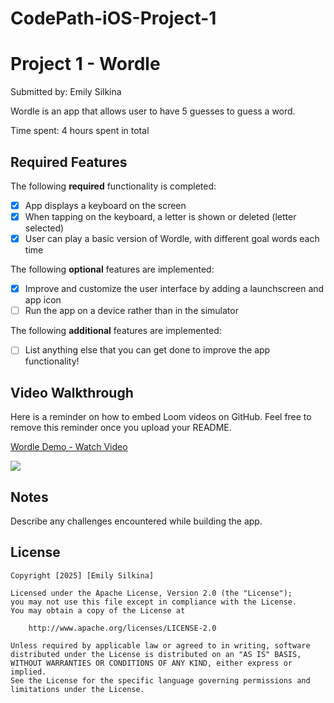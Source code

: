 # CodePath-iOS-Project-1
# Project 1 - Wordle

Submitted by: Emily Silkina

Wordle is an app that allows user to have 5 guesses to guess a word. 

Time spent: 4 hours spent in total

## Required Features

The following **required** functionality is completed:

- [X] App displays a keyboard on the screen
- [X] When tapping on the keyboard, a letter is shown or deleted (letter selected)
- [X] User can play a basic version of Wordle, with different goal words each time

The following **optional** features are implemented:

- [X] Improve and customize the user interface by adding a launchscreen and app icon
- [ ] Run the app on a device rather than in the simulator

The following **additional** features are implemented:

- [ ] List anything else that you can get done to improve the app functionality!

## Video Walkthrough

Here is a reminder on how to embed Loom videos on GitHub. Feel free to remove this reminder once you upload your README. 
<div>
    <a href="https://www.loom.com/share/74c8e190a5b7421b85f5fbc9f018fd77">
      <p>Wordle Demo - Watch Video</p>
    </a>
    <a href="https://www.loom.com/share/74c8e190a5b7421b85f5fbc9f018fd77">
      <img style="max-width:300px;" src="https://cdn.loom.com/sessions/thumbnails/74c8e190a5b7421b85f5fbc9f018fd77-7c1c2645c47b9e52-full-play.gif">
    </a>
  </div>

## Notes

Describe any challenges encountered while building the app.

## License

    Copyright [2025] [Emily Silkina]

    Licensed under the Apache License, Version 2.0 (the "License");
    you may not use this file except in compliance with the License.
    You may obtain a copy of the License at

        http://www.apache.org/licenses/LICENSE-2.0

    Unless required by applicable law or agreed to in writing, software
    distributed under the License is distributed on an "AS IS" BASIS,
    WITHOUT WARRANTIES OR CONDITIONS OF ANY KIND, either express or implied.
    See the License for the specific language governing permissions and
    limitations under the License.
